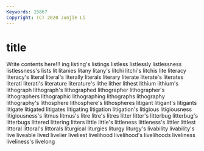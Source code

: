 ```yaml
---
Keywords: 15867
Copyright: (C) 2020 Junjie Li
---
```


# title

Write contents here!!!
ing 
listing's 
listings 
listless 
listlessly 
listlessness 
listlessness's 
lists
lit 
litanies 
litany 
litany's 
litchi 
litchi's 
litchis 
lite 
literacy 
literacy's
literal 
literal's 
literally 
literals 
literary 
literate 
literate's 
literates 
literati 
literati's
literature 
literature's 
lithe 
lither 
lithest 
lithium 
lithium's 
lithograph 
lithograph's 
lithographed
lithographer 
lithographer's 
lithographers 
lithographic 
lithographing 
lithographs 
lithography 
lithography's 
lithosphere 
lithosphere's
lithospheres 
litigant 
litigant's 
litigants 
litigate 
litigated 
litigates 
litigating 
litigation 
litigation's
litigious 
litigiousness 
litigiousness's 
litmus 
litmus's 
litre 
litre's 
litres 
litter 
litter's
litterbug 
litterbug's 
litterbugs 
littered 
littering 
litters 
little 
little's 
littleness 
littleness's
littler 
littlest 
littoral 
littoral's 
littorals 
liturgical 
liturgies 
liturgy 
liturgy's 
livability
livability's 
live 
liveable 
lived 
livelier 
liveliest 
livelihood 
livelihood's 
livelihoods 
liveliness
liveliness's 
livelong 

